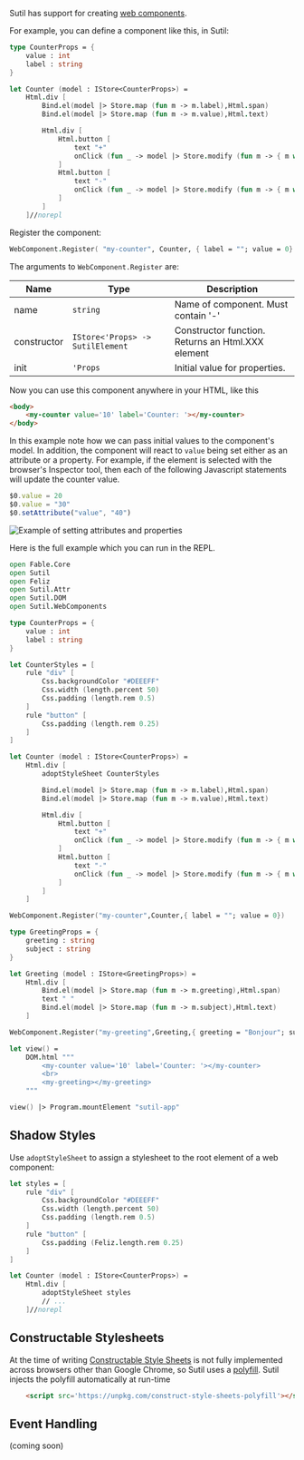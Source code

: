 Sutil has support for creating [web components](https://developer.mozilla.org/en-US/docs/Web/Web_Components).

For example, you can define a component like this, in Sutil:

```fsharp
type CounterProps = {
    value : int
    label : string
}

let Counter (model : IStore<CounterProps>) =
    Html.div [
        Bind.el(model |> Store.map (fun m -> m.label),Html.span)
        Bind.el(model |> Store.map (fun m -> m.value),Html.text)

        Html.div [
            Html.button [
                text "+"
                onClick (fun _ -> model |> Store.modify (fun m -> { m with value = m.value + 1 } )) []
            ]
            Html.button [
                text "-"
                onClick (fun _ -> model |> Store.modify (fun m -> { m with value = m.value - 1 } )) []
            ]
        ]
    ]//norepl
```

Register the component:

```fsharp
WebComponent.Register( "my-counter", Counter, { label = ""; value = 0} )//norepl
```

The arguments to `WebComponent.Register` are:

| Name          | Type           | Description        |
| ------------- | -------------  | ------------------ |
| name          | `string`         | Name of component. Must contain '-' |
| constructor   | `IStore<'Props> -> SutilElement` | Constructor function. Returns an Html.XXX element |
| init          | `'Props`         | Initial value for properties. |

Now you can use this component anywhere in your HTML, like this

```html
<body>
    <my-counter value='10' label='Counter: '></my-counter>
</body>
```

In this example note how we can pass initial values to the component's model. In addition, the component will react to `value` being set either as an attribute or a property. For example, if the element is selected with the browser's Inspector tool, then each of the following Javascript statements will update the counter value.

```js
$0.value = 20
$0.value = "30"
$0.setAttribute("value", "40")
```

![Example of setting attributes and properties](images/CounterGreetingComponent.gif)

Here is the full example which you can run in the REPL.
```fsharp
open Fable.Core
open Sutil
open Feliz
open Sutil.Attr
open Sutil.DOM
open Sutil.WebComponents

type CounterProps = {
    value : int
    label : string
}

let CounterStyles = [
    rule "div" [
        Css.backgroundColor "#DEEEFF"
        Css.width (length.percent 50)
        Css.padding (length.rem 0.5)
    ]
    rule "button" [
        Css.padding (length.rem 0.25)
    ]
]

let Counter (model : IStore<CounterProps>) =
    Html.div [
        adoptStyleSheet CounterStyles

        Bind.el(model |> Store.map (fun m -> m.label),Html.span)
        Bind.el(model |> Store.map (fun m -> m.value),Html.text)

        Html.div [
            Html.button [
                text "+"
                onClick (fun _ -> model |> Store.modify (fun m -> { m with value = m.value + 1 } )) []
            ]
            Html.button [
                text "-"
                onClick (fun _ -> model |> Store.modify (fun m -> { m with value = m.value - 1 } )) []
            ]
        ]
    ]

WebComponent.Register("my-counter",Counter,{ label = ""; value = 0})

type GreetingProps = {
    greeting : string
    subject : string
}

let Greeting (model : IStore<GreetingProps>) =
    Html.div [
        Bind.el(model |> Store.map (fun m -> m.greeting),Html.span)
        text " "
        Bind.el(model |> Store.map (fun m -> m.subject),Html.text)
    ]

WebComponent.Register("my-greeting",Greeting,{ greeting = "Bonjour"; subject = "Marie-France"})

let view() =
    DOM.html """
        <my-counter value='10' label='Counter: '></my-counter>
        <br>
        <my-greeting></my-greeting>
    """

view() |> Program.mountElement "sutil-app"
```

## Shadow Styles

Use `adoptStyleSheet` to assign a stylesheet to the root element of a web component:

```fsharp
let styles = [
    rule "div" [
        Css.backgroundColor "#DEEEFF"
        Css.width (length.percent 50)
        Css.padding (length.rem 0.5)
    ]
    rule "button" [
        Css.padding (Feliz.length.rem 0.25)
    ]
]

let Counter (model : IStore<CounterProps>) =
    Html.div [
        adoptStyleSheet styles
        // ...
    ]//norepl
```

## Constructable Stylesheets

At the time of writing [Constructable Style Sheets](https://github.com/WICG/construct-stylesheets/blob/gh-pages/explainer.md) is not fully implemented across browsers other than Google Chrome, so Sutil uses a [polyfill](https://www.npmjs.com/package/construct-style-sheets-polyfill). Sutil injects the polyfill automatically at run-time

```html
    <script src='https://unpkg.com/construct-style-sheets-polyfill'></script>
```

## Event Handling

(coming soon)
